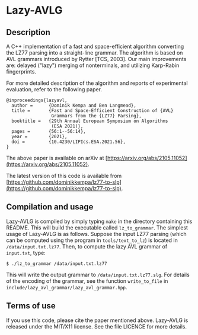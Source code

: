 Lazy-AVLG
=========


Description
-----------

A C++ implementation of a fast and space-efficient algorithm
converting the LZ77 parsing into a straight-line grammar. The
algorithm is based on AVL grammars introduced by Rytter [TCS,
2003]. Our main improvements are: delayed ("lazy") merging of
nonterminals, and utilizing Karp-Rabin fingerprints.

For more detailed description of the algorithm and reports of
experimental evaluation, refer to the following paper.

    @inproceedings{lazyavl,
      author =      {Dominik Kempa and Ben Langmead},
      title =       {Fast and Space-Efficient Construction of {AVL}
                     Grammars from the {LZ77} Parsing},
      booktitle =   {29th Annual European Symposium on Algorithms
                     (ESA 2021)},
      pages =       {56:1--56:14},
      year =        {2021},
      doi =         {10.4230/LIPIcs.ESA.2021.56},
    }

The above paper is available on arXiv at
[https://arxiv.org/abs/2105.11052](https://arxiv.org/abs/2105.11052).

The latest version of this code is available from
[https://github.com/dominikkempa/lz77-to-slp](https://github.com/dominikkempa/lz77-to-slp).



Compilation and usage
---------------------

Lazy-AVLG is compiled by simply typing `make` in the directory
containing this README. This will build the executable called
`lz_to_grammar`. The simplest usage of Lazy-AVLG is as follows.
Suppose the input LZ77 parsing (which can be computed using the
program in `tools/text_to_lz`) is located in `/data/input.txt.lz77`.
Then, to compute the lazy AVL grammar of `input.txt`, type:

    $ ./lz_to_grammar /data/input.txt.lz77

This will write the output grammar to `/data/input.txt.lz77.slg`.  For
details of the encoding of the grammar, see the function
`write_to_file` in `include/lazy_avl_grammar/lazy_avl_grammar.hpp`.



Terms of use
------------

If you use this code, please cite the paper mentioned above.
Lazy-AVLG is released under the MIT/X11 license. See
the file LICENCE for more details.

